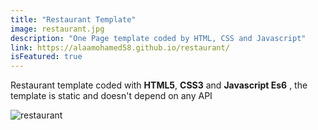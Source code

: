 ```yaml
---
title: "Restaurant Template"
image: restaurant.jpg
description: "One Page template coded by HTML, CSS and Javascript"
link: https://alaamohamed58.github.io/restaurant/
isFeatured: true
---
```


Restaurant template coded with **HTML5**, **CSS3** and **Javascript Es6** , the template is static and doesn't depend on any API

![restaurant](/images/projects/restaurant-js-template/restaurant.jpg)

